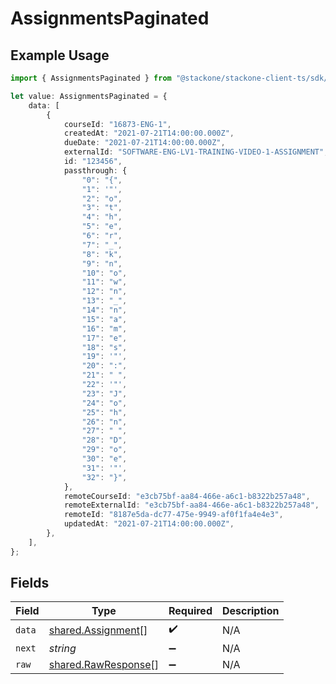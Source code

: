 # AssignmentsPaginated

## Example Usage

```typescript
import { AssignmentsPaginated } from "@stackone/stackone-client-ts/sdk/models/shared";

let value: AssignmentsPaginated = {
    data: [
        {
            courseId: "16873-ENG-1",
            createdAt: "2021-07-21T14:00:00.000Z",
            dueDate: "2021-07-21T14:00:00.000Z",
            externalId: "SOFTWARE-ENG-LV1-TRAINING-VIDEO-1-ASSIGNMENT",
            id: "123456",
            passthrough: {
                "0": "{",
                "1": '"',
                "2": "o",
                "3": "t",
                "4": "h",
                "5": "e",
                "6": "r",
                "7": "_",
                "8": "k",
                "9": "n",
                "10": "o",
                "11": "w",
                "12": "n",
                "13": "_",
                "14": "n",
                "15": "a",
                "16": "m",
                "17": "e",
                "18": "s",
                "19": '"',
                "20": ":",
                "21": " ",
                "22": '"',
                "23": "J",
                "24": "o",
                "25": "h",
                "26": "n",
                "27": " ",
                "28": "D",
                "29": "o",
                "30": "e",
                "31": '"',
                "32": "}",
            },
            remoteCourseId: "e3cb75bf-aa84-466e-a6c1-b8322b257a48",
            remoteExternalId: "e3cb75bf-aa84-466e-a6c1-b8322b257a48",
            remoteId: "8187e5da-dc77-475e-9949-af0f1fa4e4e3",
            updatedAt: "2021-07-21T14:00:00.000Z",
        },
    ],
};
```

## Fields

| Field                                                             | Type                                                              | Required                                                          | Description                                                       |
| ----------------------------------------------------------------- | ----------------------------------------------------------------- | ----------------------------------------------------------------- | ----------------------------------------------------------------- |
| `data`                                                            | [shared.Assignment](../../../sdk/models/shared/assignment.md)[]   | :heavy_check_mark:                                                | N/A                                                               |
| `next`                                                            | *string*                                                          | :heavy_minus_sign:                                                | N/A                                                               |
| `raw`                                                             | [shared.RawResponse](../../../sdk/models/shared/rawresponse.md)[] | :heavy_minus_sign:                                                | N/A                                                               |
